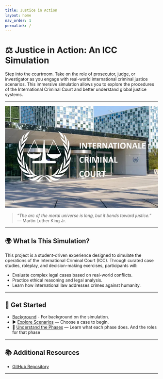 ```yaml
---
title: Justice in Action
layout: home
nav_order: 1
permalink: /
---
```


# ⚖️ Justice in Action: An ICC Simulation

Step into the courtroom. Take on the role of prosecutor, judge, or investigator as you engage with real-world international criminal justice scenarios. This immersive simulation allows you to explore the procedures of the International Criminal Court and better understand global justice systems.

---

![ICC Banner](/assets/images/icc.jpeg)



> *“The arc of the moral universe is long, but it bends toward justice.”*  
> — Martin Luther King Jr.

---

## 🌍 What Is This Simulation?

This project is a student-driven experience designed to simulate the operations of the International Criminal Court (ICC). Through curated case studies, roleplay, and decision-making exercises, participants will:

- Evaluate complex legal cases based on real-world conflicts.
- Practice ethical reasoning and legal analysis.
- Learn how international law addresses crimes against humanity.

---

## 🚀 Get Started

- [Background](/background.md) - For background on the simulation.
- ▶️ [Explore Scenarios](/scenarios) — Choose a case to begin.
- 👥 [Understand the Phases](/phases) — Learn what each phase does. And the roles for that phase

---

## 📚 Additional Resources

- [GitHub Repository](https://github.com/McKrumpin/FoS-Project2/blob/main/scenarios/index.md)

---
